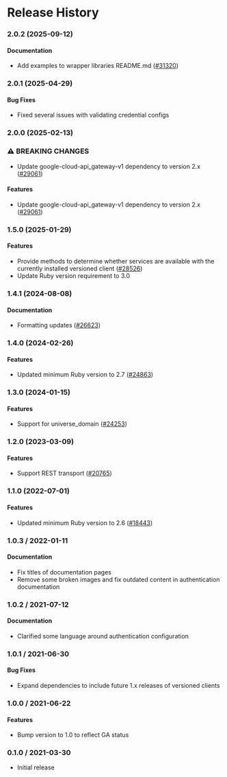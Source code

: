 # Release History

### 2.0.2 (2025-09-12)

#### Documentation

* Add examples to wrapper libraries README.md ([#31320](https://github.com/googleapis/google-cloud-ruby/issues/31320)) 

### 2.0.1 (2025-04-29)

#### Bug Fixes

* Fixed several issues with validating credential configs 

### 2.0.0 (2025-02-13)

### ⚠ BREAKING CHANGES

* Update google-cloud-api_gateway-v1 dependency to version 2.x ([#29061](https://github.com/googleapis/google-cloud-ruby/issues/29061))

#### Features

* Update google-cloud-api_gateway-v1 dependency to version 2.x ([#29061](https://github.com/googleapis/google-cloud-ruby/issues/29061)) 

### 1.5.0 (2025-01-29)

#### Features

* Provide methods to determine whether services are available with the currently installed versioned client ([#28526](https://github.com/googleapis/google-cloud-ruby/issues/28526)) 
* Update Ruby version requirement to 3.0 

### 1.4.1 (2024-08-08)

#### Documentation

* Formatting updates ([#26623](https://github.com/googleapis/google-cloud-ruby/issues/26623)) 

### 1.4.0 (2024-02-26)

#### Features

* Updated minimum Ruby version to 2.7 ([#24863](https://github.com/googleapis/google-cloud-ruby/issues/24863)) 

### 1.3.0 (2024-01-15)

#### Features

* Support for universe_domain ([#24253](https://github.com/googleapis/google-cloud-ruby/issues/24253)) 

### 1.2.0 (2023-03-09)

#### Features

* Support REST transport ([#20765](https://github.com/googleapis/google-cloud-ruby/issues/20765)) 

### 1.1.0 (2022-07-01)

#### Features

* Updated minimum Ruby version to 2.6 ([#18443](https://github.com/googleapis/google-cloud-ruby/issues/18443)) 

### 1.0.3 / 2022-01-11

#### Documentation

* Fix titles of documentation pages
* Remove some broken images and fix outdated content in authentication documentation

### 1.0.2 / 2021-07-12

#### Documentation

* Clarified some language around authentication configuration

### 1.0.1 / 2021-06-30

#### Bug Fixes

* Expand dependencies to include future 1.x releases of versioned clients

### 1.0.0 / 2021-06-22

#### Features

* Bump version to 1.0 to reflect GA status

### 0.1.0 / 2021-03-30

* Initial release
